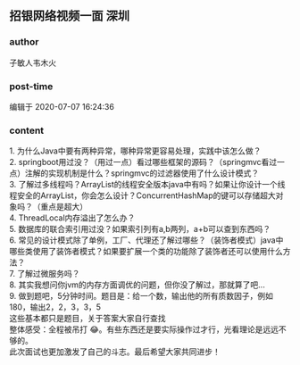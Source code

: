 ## 招银网络视频一面 深圳
### author 
子敏人韦木火
### post-time 

编辑于  2020-07-07 16:24:36
### content 
<div class="post-topic-des nc-post-content">
 <div>
  1. 为什么Java中要有两种异常，哪种异常更容易处理，实践中该怎么做？
 </div>
 <div>
  2. springboot用过没？（用过一点）看过哪些框架的源码？（springmvc看过一点）注解的实现机制是什么？springmvc的过滤器使用了什么设计模式？
 </div>
 <div>
  3. 了解过多线程吗？ArrayList的线程安全版本java中有吗？如果让你设计一个线程安全的ArrayList，你会怎么设计？ConcurrentHashMap的键可以存储超大对象吗？（重点是超大）
 </div>
 <div>
  4. ThreadLocal内存溢出了怎么办？
 </div>
 <div>
  5. 数据库的联合索引用过没？如果索引列有a,b两列，a+b可以查到东西吗？
 </div>
 <div>
  6. 常见的设计模式除了单例，工厂、代理还了解过哪些？（装饰者模式）java中哪些类使用了装饰者模式？如果要扩展一个类的功能除了装饰者还可以使用什么方法？
 </div>
 <div>
  7. 了解过微服务吗？
 </div>
 <div>
  8. 其实我想问你jvm的内存方面调优的问题，但你没了解过，那就算了吧...
 </div>
 <div>
  9. 做到题吧，5分钟时间。题目是：给一个数，输出他的所有质数因子，例如180，输出2，2，3，3，5
 </div>
 <div>
  这些基本都只是题目，关于答案大家自行查找
 </div>
 <div>
  整体感受：全程被吊打
  <span>
   😂。有些东西还是要实际操作过才行，光看理论是远远不够的。
  </span>
 </div>
 <div>
  <span>
   此次面试也更加激发了自己的斗志。最后希望大家共同进步！
  </span>
 </div>
</div>
